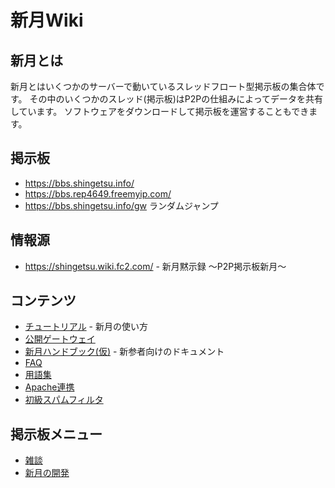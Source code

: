 # 新月Wiki

## 新月とは
新月とはいくつかのサーバーで動いているスレッドフロート型掲示板の集合体です。
その中のいくつかのスレッド(掲示板)はP2Pの仕組みによってデータを共有しています。
ソフトウェアをダウンロードして掲示板を運営することもできます。

## 掲示板
- https://bbs.shingetsu.info/
- https://bbs.rep4649.freemyip.com/
- https://bbs.shingetsu.info/gw ランダムジャンプ

## 情報源
- https://shingetsu.wiki.fc2.com/ - 新月黙示録 ～P2P掲示板新月～

## コンテンツ
- [チュートリアル](/tutorial.md) - 新月の使い方
- [公開ゲートウェイ](/gateways.md)
- [新月ハンドブック(仮)](/handbook.md) - 新参者向けのドキュメント
- [FAQ](/faq.md)
- [用語集](/words.md)
- [Apache連携](/apache.md)
- [初級スパムフィルタ](/spam-filters-elementary.md)

## 掲示板メニュー
- [雑談](https://bbs.shingetsu.info/thread.cgi/%E9%9B%91%E8%AB%87)
- [新月の開発](https://bbs.shingetsu.info/thread.cgi/%E6%96%B0%E6%9C%88%E3%81%AE%E9%96%8B%E7%99%BA)
